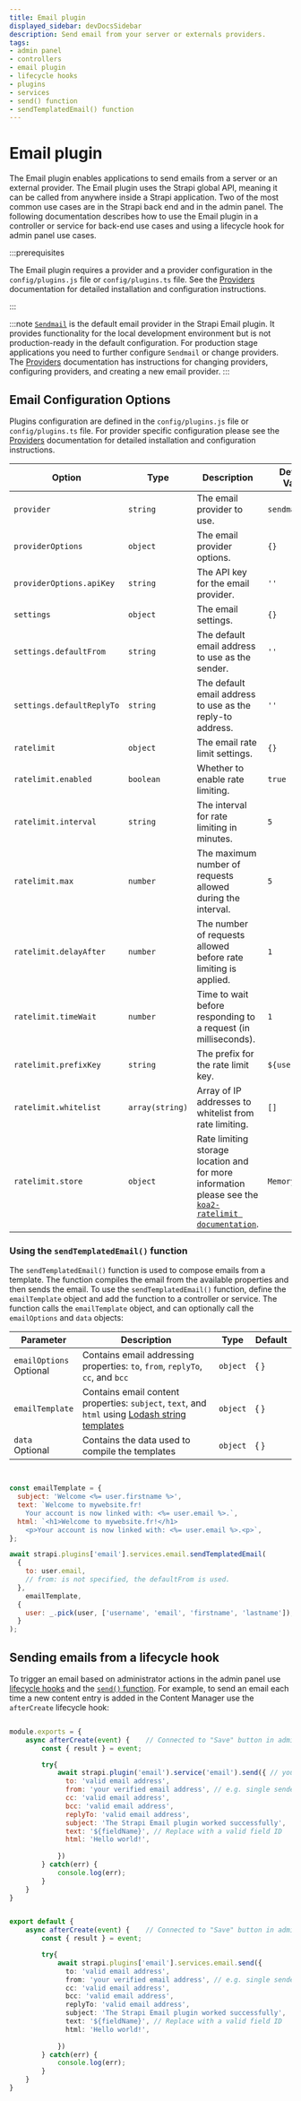 ```yaml
---
title: Email plugin
displayed_sidebar: devDocsSidebar
description: Send email from your server or externals providers.
tags:
- admin panel
- controllers 
- email plugin
- lifecycle hooks
- plugins 
- services
- send() function
- sendTemplatedEmail() function
---
```


# Email plugin

The Email plugin enables applications to send emails from a server or an external provider. The Email plugin uses the Strapi global API, meaning it can be called from anywhere inside a Strapi application. Two of the most common use cases are in the Strapi back end and in the admin panel. The following documentation describes how to use the Email plugin in a controller or service for back-end use cases and using a lifecycle hook for admin panel use cases.

:::prerequisites

The Email plugin requires a provider and a provider configuration in the `config/plugins.js` file or `config/plugins.ts` file. See the [Providers](/dev-docs/providers) documentation for detailed installation and configuration instructions.

:::

:::note
[`Sendmail`](https://www.npmjs.com/package/sendmail) is the default email provider in the Strapi Email plugin. It provides functionality for the local development environment but is not production-ready in the default configuration. For production stage applications you need to further configure `Sendmail` or change providers. The [Providers](/dev-docs/providers) documentation has instructions for changing providers, configuring providers, and creating a new email provider.
:::

## Email Configuration Options

Plugins configuration are defined in the `config/plugins.js` file or `config/plugins.ts` file. For provider specific configuration please see the [Providers](/dev-docs/providers) documentation for detailed installation and configuration instructions.

| Option                    | Type            | Description                                                                                                                                            | Default Value  | Notes    |
|---------------------------|-----------------|--------------------------------------------------------------------------------------------------------------------------------------------------------|----------------|----------|
| `provider`                | `string`        | The email provider to use.                                                                                                                             | `sendmail`     | Required |
| `providerOptions`         | `object`        | The email provider options.                                                                                                                            | `{}`           | Optional |
| `providerOptions.apiKey`  | `string`        | The API key for the email provider.                                                                                                                    | `''`           | Optional |
| `settings`                | `object`        | The email settings.                                                                                                                                    | `{}`           | Optional |
| `settings.defaultFrom`    | `string`        | The default email address to use as the sender.                                                                                                        | `''`           | Optional |
| `settings.defaultReplyTo` | `string`        | The default email address to use as the reply-to address.                                                                                              | `''`           | Optional |
| `ratelimit`               | `object`        | The email rate limit settings.                                                                                                                         | `{}`           | Optional |
| `ratelimit.enabled`       | `boolean`       | Whether to enable rate limiting.                                                                                                                       | `true`         | Optional |
| `ratelimit.interval`      | `string`        | The interval for rate limiting in minutes.                                                                                                             | `5`            | Optional |
| `ratelimit.max`           | `number`        | The maximum number of requests allowed during the interval.                                                                                            | `5`            | Optional |
| `ratelimit.delayAfter`    | `number`        | The number of requests allowed before rate limiting is applied.                                                                                        | `1`            | Optional |
| `ratelimit.timeWait`      | `number`        | Time to wait before responding to a request (in milliseconds).                                                                                         | `1`            | Optional |
| `ratelimit.prefixKey`     | `string`        | The prefix for the rate limit key.                                                                                                                     | `${userEmail}` | Optional |
| `ratelimit.whitelist`     | `array(string)` | Array of IP addresses to whitelist from rate limiting.                                                                                                 | `[]`           | Optional |
| `ratelimit.store`         | `object`        | Rate limiting storage location and for more information please see the [`koa2-ratelimit documentation`](https://www.npmjs.com/package/koa2-ratelimit). | `MemoryStore`  | Optional |

### Using the `sendTemplatedEmail()` function

The `sendTemplatedEmail()` function is used to compose emails from a template. The function compiles the email from the available properties and then sends the email. To use the `sendTemplatedEmail()` function, define the `emailTemplate` object and add the function to a controller or service. The function calls the `emailTemplate` object, and can optionally call the `emailOptions` and `data` objects:

| Parameter                     | Description                                                                                                                                | Type     | Default |
|-------------------------------|--------------------------------------------------------------------------------------------------------------------------------------------|----------|---------|
| `emailOptions` <br/> Optional | Contains email addressing properties: `to`, `from`, `replyTo`, `cc`, and `bcc`                                                             | `object` | { }     |
| `emailTemplate`               | Contains email content properties: `subject`, `text`, and `html` using [Lodash string templates](https://lodash.com/docs/4.17.15#template) | `object` | { }     |
| `data`  <br/> Optional        | Contains the data used to compile the templates                                                                                            | `object` | { }     |

```js title="This code example can be used in a controller or a service path: ./src/api/{api name}/controllers/{api name}.js or ./src/api/{api name}/services/{api name}.js"


const emailTemplate = {
  subject: 'Welcome <%= user.firstname %>',
  text: `Welcome to mywebsite.fr!
    Your account is now linked with: <%= user.email %>.`,
  html: `<h1>Welcome to mywebsite.fr!</h1>
    <p>Your account is now linked with: <%= user.email %>.<p>`,
};

await strapi.plugins['email'].services.email.sendTemplatedEmail(
  {
    to: user.email,
    // from: is not specified, the defaultFrom is used.
  },
    emailTemplate,
  {
    user: _.pick(user, ['username', 'email', 'firstname', 'lastname']),
  }
);
```

## Sending emails from a lifecycle hook

 To trigger an email based on administrator actions in the admin panel use [lifecycle hooks](/dev-docs/backend-customization/models#lifecycle-hooks) and the [`send()` function](#using-the-send-function). For example, to send an email each time a new content entry is added in the Content Manager use the `afterCreate` lifecycle hook:

<Tabs groupId="js-ts">

<TabItem value="javascript" label="JavaScript">

```js title="./src/api/{api-name}/content-types/{content-type-name}/lifecycles.js"

module.exports = {
    async afterCreate(event) {    // Connected to "Save" button in admin panel
        const { result } = event;

        try{
            await strapi.plugin('email').service('email').send({ // you could also do: await strapi.service('plugin:email.email').send({
              to: 'valid email address',
              from: 'your verified email address', // e.g. single sender verification in SendGrid
              cc: 'valid email address',
              bcc: 'valid email address',
              replyTo: 'valid email address',
              subject: 'The Strapi Email plugin worked successfully',
              text: '${fieldName}', // Replace with a valid field ID
              html: 'Hello world!', 
                
            })
        } catch(err) {
            console.log(err);
        }
    }
}
```

</TabItem>

<TabItem value="typescript" label="TypeScript">

```ts title="./src/api/{api-name}/content-types/{content-type-name}/lifecycles.js"

export default {
    async afterCreate(event) {    // Connected to "Save" button in admin panel
        const { result } = event;

        try{
            await strapi.plugins['email'].services.email.send({
              to: 'valid email address',
              from: 'your verified email address', // e.g. single sender verification in SendGrid
              cc: 'valid email address',
              bcc: 'valid email address',
              replyTo: 'valid email address',
              subject: 'The Strapi Email plugin worked successfully',
              text: '${fieldName}', // Replace with a valid field ID
              html: 'Hello world!', 
                
            })
        } catch(err) {
            console.log(err);
        }
    }
}

```

</TabItem>

</Tabs>

